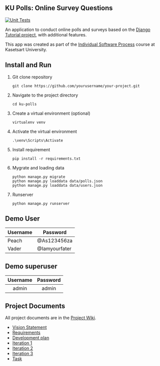 ## KU Polls: Online Survey Questions 
[![Unit Tests](https://github.com/Qosanglesz/ku-polls/actions/workflows/django.yml/badge.svg)](https://github.com/Qosanglesz/ku-polls/actions/workflows/django.yml)

An application to conduct online polls and surveys based
on the [Django Tutorial project][django-tutorial], with
additional features.

This app was created as part of the [Individual Software Process](
https://cpske.github.io/ISP) course at Kasetsart University.

## Install and Run

1. Git clone repository
    ```
    git clone https://github.com/yourusername/your-project.git
    ```
2. Navigate to the project directory
    ```
    cd ku-polls
    ```
3.  Create a virtual environment (optional)
    ```
    virtualenv venv
    ```
4.  Activate the virtual environment
    ```
    .\venv\Scripts\Activate
    ```
5.  Install requirement
    ```
    pip install -r requirements.txt
    ```
6.  Mygrate and loading data
    ```
    python manage.py migrate
    python manage.py loaddata data/polls.json
    python manage.py loaddata data/users.json
    ```
7.  Runserver
    ```
    python manage.py runserver
    ```
## Demo User

| Username  | Password        |
|-----------|-----------------|
|   Peach   | @As123456za     |
|   Vader   | @Iamyourfater   |
## Demo superuser

|Username|Password|
|:--:|:--:|
|admin|admin|

## Project Documents


All project documents are in the [Project Wiki](../../wiki/Home).

- [Vision Statement](../../wiki/Vision%20Statement)
- [Requirements](../../wiki/Requirements)
- [Development plan](https://github.com/Qosanglesz/ku-polls/wiki/Development-Plan)
- [Iteration 1](https://github.com/Qosanglesz/ku-polls/wiki/Iteration-1-Plan)
- [Iteration 2](https://github.com/Qosanglesz/ku-polls/wiki/Iteration-2-Plan)
- [Iteration 3](https://github.com/Qosanglesz/ku-polls/wiki/Iteration-3-Plan)
- [Task](https://github.com/users/Qosanglesz/projects/1/views/2)

[django-tutorial]: TODO-write-the-django-tutorial-URL-here
